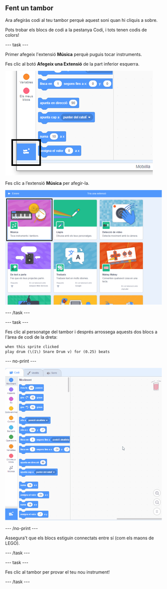 ## Fent un tambor

Ara afegiràs codi al teu tambor perquè aquest soni quan hi cliquis a sobre.

Pots trobar els blocs de codi a la pestanya Codi, i tots tenen codis de colors!

\--- task \---

Primer afegeix l'extensió **Música** perquè puguis tocar instruments.

Fes clic al botó **Afegeix una Extensió** de la part inferior esquerra.

![afegir extensió botó destacat](images/add-extension-annotated.png)

Fes clic a l’extensió **Música** per afegir-la.

![extensió música destacada](images/click-music-annotated.png)

\--- /task \---

\--- task \---

Fes clic al personatge del tambor i després arrossega aquests dos blocs a l'àrea de codi de la dreta:

```blocks3
when this sprite clicked
play drum (\(1\) Snare Drum v) for (0.25) beats
```

\--- no-print \---

![captura de pantalla](images/connect-block.gif)

\--- /no-print \---

Assegura't que els blocs estiguin connectats entre sí (com els maons de LEGO).

\--- /task \---

\--- task \---

Fes clic al tambor per provar el teu nou instrument!

\--- /task \---
